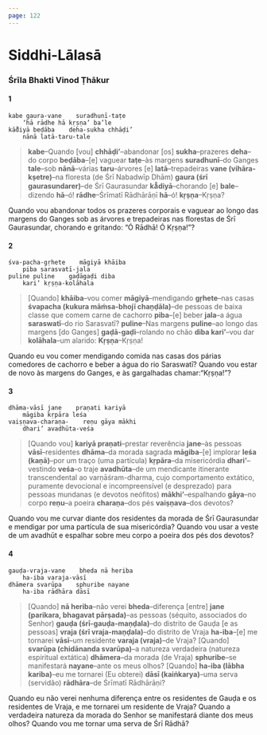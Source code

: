 ```yaml
---
page: 122
---
```


# Siddhi-Lālasā

### Śrīla Bhakti Vinod Ṭhākur

#### 1

    kabe gaura-vane    suradhunī-taṭe
        ‘hā rādhe hā kṛṣṇa’ ba’le
    kā̐diyā beḍāba    deha-sukha chhāḍi’
        nānā latā-taru-tale

> **kabe**–Quando [vou] **chhāḍi’**–abandonar [os] **sukha**–prazeres **deha**–do corpo **beḍāba**–[e] vaguear **taṭe**–às margens **suradhunī**–do Ganges **tale**–sob **nānā**–várias **taru**–árvores [e] **latā**–trepadeiras **vane (vihāra-kṣetre)**–na floresta (de Śrī Nabadwīp Dhām) **gaura (śrī gaurasundarer)**–de Śrī Gaurasundar **kā̐diyā**–chorando [e] **bale**–dizendo **hā**–ó! **rādhe**–Śrīmatī Rādhārāṇī **hā**–ó! **kṛṣṇa**–Kṛṣṇa?

Quando vou abandonar todos os prazeres corporais e vaguear ao longo das margens do Ganges sob as árvores e trepadeiras nas florestas de Śrī Gaurasundar, chorando e gritando: “Ó Rādhā! Ó Kṛṣṇa!”?

#### 2

    śva-pacha-gṛhete    māgiyā khāiba
        piba sarasvatī-jala
    puline puline    gaḍāgaḍi diba
        kari’ kṛṣṇa-kolāhala

> [Quando] **khāiba**–vou comer **māgiyā**–mendigando **gṛhete**–nas casas **śvapacha (kukura māṁsa-bhojī chaṇḍāla)**–de pessoas de baixa classe que comem carne de cachorro **piba**–[e] beber **jala**–a água **saraswatī**–do rio Sarasvatī? **puline**–Nas margens **puline**–ao longo das margens [do Ganges] **gaḍā-gaḍi**–rolando no chão **diba kari’**–vou dar **kolāhala**–um alarido: **Kṛṣṇa**–Kṛṣṇa!

Quando eu vou comer mendigando comida nas casas dos párias comedores de cachorro e beber a água do rio Saraswatī? Quando vou estar de novo às margens do Ganges, e às gargalhadas chamar:“Kṛṣṇa!”?

#### 3

    dhāma-vāsī jane    praṇati kariyā
        māgiba kṛpāra leśa
    vaiṣṇava-charaṇa-    reṇu gāya mākhi
        dhari’ avadhūta-veśa

> [Quando vou] **kariyā praṇati**–prestar reverência **jane**–às pessoas **vāsī**–residentes **dhāma**–da morada sagrada **māgiba**–[e] implorar **leśa (kaṇā)**–por um traço (uma partícula) **kṛpāra**–da misericórdia **dhari’**–vestindo **veśa**–o traje **avadhūta**–de um mendicante itinerante transcendental ao varṇāśram-dharma, cujo comportamento extático, puramente devocional e incompreensível (e desprezado) para pessoas mundanas (e devotos neófitos) **mākhi’**–espalhando **gāya**–no corpo **reṇu**–a poeira **charaṇa**–dos pés **vaiṣṇava**–dos devotos?

Quando vou me curvar diante dos residentes da morada de Śrī Gaurasundar e mendigar por uma partícula de sua misericórdia? Quando vou usar a veste de um avadhūt e espalhar sobre meu corpo a poeira dos pés dos devotos?

#### 4

    gauḍa-vraja-vane    bheda nā heriba
        ha-iba varaja-vāsī
    dhāmera svarūpa    sphuribe nayane
        ha-iba rādhāra dāsī

> [Quando] **nā heriba**–não verei **bheda**–diferença [entre] **jane (parikara, bhagavat pārṣada)**–as pessoas (séquito, associados do Senhor) **gauḍa (śrī-gauḍa-maṇḍala)**–do distrito de Gauḍa [e as pessoas] **vraja (śrī vraja-maṇḍala)**–do distrito de Vraja **ha-iba**–[e] me tornarei **vāsī**–um residente **varaja (vraja)**–de Vraja? [Quando] **svarūpa (chidānanda svarūpa)**–a natureza verdadeira (natureza espiritual extática) **dhāmera**–da morada (de Vraja) **sphuribe**–se manifestará **nayane**–ante os meus olhos? [Quando] **ha-iba (lābha kariba)**–eu me tornarei (Eu obterei) **dāsī (kaiṅkarya)**–uma serva (servidão) **rādhāra**–de Śrīmatī Rādhārāṇi?

Quando eu não verei nenhuma diferença entre os residentes de Gauḍa e os residentes de Vraja, e me tornarei um residente de Vraja? Quando a verdadeira natureza da morada do Senhor se manifestará diante dos meus olhos? Quando vou me tornar uma serva de Śrī Rādhā?

